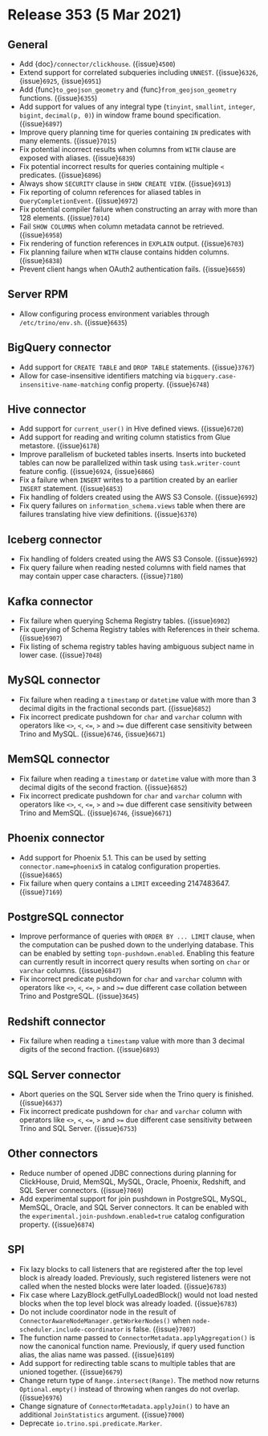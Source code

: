 # Release 353 (5 Mar 2021)

## General

* Add {doc}`/connector/clickhouse`. ({issue}`4500`)
* Extend support for correlated subqueries including `UNNEST`. ({issue}`6326`, {issue}`6925`, {issue}`6951`)
* Add {func}`to_geojson_geometry` and {func}`from_geojson_geometry` functions. ({issue}`6355`)
* Add support for values of any integral type (`tinyint`, `smallint`, `integer`, `bigint`, `decimal(p, 0)`)
  in window frame bound specification. ({issue}`6897`)
* Improve query planning time for queries containing `IN` predicates with many elements. ({issue}`7015`)
* Fix potential incorrect results when columns from `WITH` clause are exposed with aliases. ({issue}`6839`)
* Fix potential incorrect results for queries containing multiple `<` predicates. ({issue}`6896`)
* Always show `SECURITY` clause in `SHOW CREATE VIEW`. ({issue}`6913`)
* Fix reporting of column references for aliased tables in `QueryCompletionEvent`. ({issue}`6972`)
* Fix potential compiler failure when constructing an array with more than 128 elements. ({issue}`7014`)
* Fail `SHOW COLUMNS` when column metadata cannot be retrieved. ({issue}`6958`)
* Fix rendering of function references in `EXPLAIN` output. ({issue}`6703`)
* Fix planning failure when `WITH` clause contains hidden columns. ({issue}`6838`)
* Prevent client hangs when OAuth2 authentication fails. ({issue}`6659`)

## Server RPM

* Allow configuring process environment variables through `/etc/trino/env.sh`. ({issue}`6635`)

## BigQuery connector

* Add support for `CREATE TABLE` and `DROP TABLE` statements. ({issue}`3767`)
* Allow for case-insensitive identifiers matching via `bigquery.case-insensitive-name-matching` config property. ({issue}`6748`)

## Hive connector

* Add support for `current_user()` in Hive defined views. ({issue}`6720`)
* Add support for reading and writing column statistics from Glue metastore. ({issue}`6178`)
* Improve parallelism of bucketed tables inserts. Inserts into bucketed tables can now be parallelized
  within task using `task.writer-count` feature config. ({issue}`6924`, {issue}`6866`)
* Fix a failure when `INSERT` writes to a partition created by an earlier `INSERT` statement. ({issue}`6853`)
* Fix handling of folders created using the AWS S3 Console. ({issue}`6992`)
* Fix query failures on ``information_schema.views`` table when there are failures 
  translating hive view definitions. ({issue}`6370`)

## Iceberg connector

* Fix handling of folders created using the AWS S3 Console. ({issue}`6992`)
* Fix query failure when reading nested columns with field names that may 
  contain upper case characters. ({issue}`7180`)

## Kafka connector

* Fix failure when querying Schema Registry tables. ({issue}`6902`)
* Fix querying of Schema Registry tables with References in their schema. ({issue}`6907`)
* Fix listing of schema registry tables having ambiguous subject name in lower case. ({issue}`7048`)

## MySQL connector

* Fix failure when reading a `timestamp` or `datetime` value with more than 3 decimal digits 
  in the fractional seconds part. ({issue}`6852`)
* Fix incorrect predicate pushdown for `char` and `varchar` column with operators 
  like `<>`, `<`, `<=`, `>` and `>=` due different case sensitivity between Trino 
  and MySQL. ({issue}`6746`, {issue}`6671`)

## MemSQL connector

* Fix failure when reading a `timestamp` or `datetime` value with more than 3 decimal digits 
  of the second fraction. ({issue}`6852`)
* Fix incorrect predicate pushdown for `char` and `varchar` column with operators 
  like `<>`, `<`, `<=`, `>` and `>=` due different case sensitivity between Trino 
  and MemSQL. ({issue}`6746`, {issue}`6671`)

## Phoenix connector

* Add support for Phoenix 5.1. This can be used by setting `connector.name=phoenix5` in catalog
  configuration properties. ({issue}`6865`)
* Fix failure when query contains a `LIMIT` exceeding 2147483647. ({issue}`7169`)

## PostgreSQL connector

* Improve performance of queries with `ORDER BY ... LIMIT` clause, when the computation 
  can be pushed down to the underlying database. This can be enabled by setting `topn-pushdown.enabled`.
  Enabling this feature can currently result in incorrect query results when sorting
  on `char` or `varchar` columns. ({issue}`6847`)
* Fix incorrect predicate pushdown for `char` and `varchar` column with operators 
  like `<>`, `<`, `<=`, `>` and `>=` due different case collation between Trino 
  and PostgreSQL. ({issue}`3645`)

## Redshift connector

* Fix failure when reading a `timestamp` value with more than 3 decimal digits of
  the second fraction. ({issue}`6893`)

## SQL Server connector

* Abort queries on the SQL Server side when the Trino query is finished. ({issue}`6637`)
* Fix incorrect predicate pushdown for `char` and `varchar` column with operators 
  like `<>`, `<`, `<=`, `>` and `>=` due different case sensitivity between Trino 
  and SQL Server. ({issue}`6753`)

## Other connectors

* Reduce number of opened JDBC connections during planning for ClickHouse, Druid, MemSQL, MySQL,
  Oracle, Phoenix, Redshift, and SQL Server connectors. ({issue}`7069`)
* Add experimental support for join pushdown in PostgreSQL, MySQL, MemSQL, Oracle, and SQL Server connectors.
  It can be enabled with the `experimental.join-pushdown.enabled=true` catalog configuration property. ({issue}`6874`)

## SPI

* Fix lazy blocks to call listeners that are registered after the top level block is already loaded.
  Previously, such registered listeners were not called when the nested blocks were later loaded. ({issue}`6783`)
* Fix case where LazyBlock.getFullyLoadedBlock() would not load nested blocks 
  when the top level block was already loaded. ({issue}`6783`)
* Do not include coordinator node in the result of `ConnectorAwareNodeManager.getWorkerNodes()` 
  when `node-scheduler.include-coordinator` is false. ({issue}`7007`)
* The function name passed to `ConnectorMetadata.applyAggregation()` 
  is now the canonical function name. Previously, if query used function alias, the alias 
  name was passed. ({issue}`6189`)
* Add support for redirecting table scans to multiple tables that are unioned together. ({issue}`6679`)
* Change return type of `Range.intersect(Range)`. The method now 
  returns `Optional.empty()` instead of throwing when ranges do not overlap. ({issue}`6976`)
* Change signature of `ConnectorMetadata.applyJoin()` to have an additional `JoinStatistics` argument. ({issue}`7000`)
* Deprecate `io.trino.spi.predicate.Marker`.
